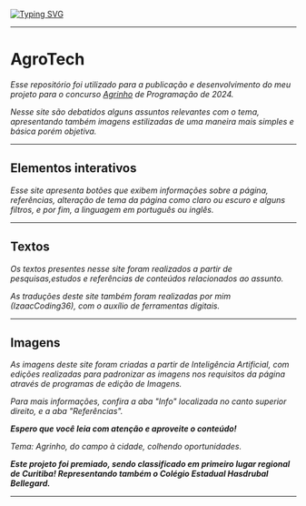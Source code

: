 [![Typing SVG](https://readme-typing-svg.herokuapp.com?font=Orbitron&weight=500&size=17&pause=1000&color=009CF7&background=045D0A&center=true&vCenter=true&width=1000&height=100&lines=AgroTech;Projeto+Agrinho+2024+-+Categoria+Programa%C3%A7%C3%A3o+Front-End;Projeto+premiado+e+representante+de+Curitiba%2C+do+Col%C3%A9gio+Estadual+Hasdrubal+Bellegard;Tecnologia+%2B+Agro;Rela%C3%A7%C3%A3o+entre+o+campo+e+a+cidade)](https://git.io/typing-svg)
***
# AgroTech

_Esse repositório foi utilizado para a publicação e desenvolvimento do meu projeto para o concurso [Agrinho](https://www.sistemafaep.org.br/agrinho/) de Programação de 2024._

_Nesse site são debatidos alguns assuntos relevantes com o tema, apresentando também imagens estilizadas de uma maneira mais simples e básica porém objetiva._
***
## Elementos interativos

_Esse site apresenta botões que exibem informações sobre a página, referências, alteração de tema da página como claro ou escuro e alguns filtros, e por fim, a linguagem em português ou inglês._
***
## Textos

_Os textos presentes nesse site foram realizados a partir de pesquisas,estudos e referências de conteúdos relacionados ao assunto._

_As traduções deste site também foram realizadas por mim (IzaacCoding36), com o auxílio de ferramentas digitais._
***
## Imagens

_As imagens deste site foram criadas a partir de Inteligência Artificial, com edições realizadas para padronizar as imagens nos requisitos da página através de programas de edição de Imagens._

_Para mais informações, confira a aba "Info" localizada no canto superior direito, e a aba "Referências"._

**_Espero que você leia com atenção e aproveite o conteúdo!_**

_Tema: Agrinho, do campo à cidade, colhendo oportunidades._

**_Este projeto foi premiado, sendo classificado em primeiro lugar regional de Curitiba! Representando também o Colégio Estadual Hasdrubal Bellegard._**
***